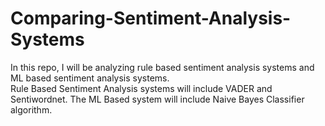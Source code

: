 # Comparing-Sentiment-Analysis-Systems
In this repo, I will be analyzing rule based sentiment analysis systems and ML based sentiment analysis systems.  
Rule Based Sentiment Analysis systems will include VADER and Sentiwordnet. 
The ML Based system will include Naive Bayes Classifier algorithm.

